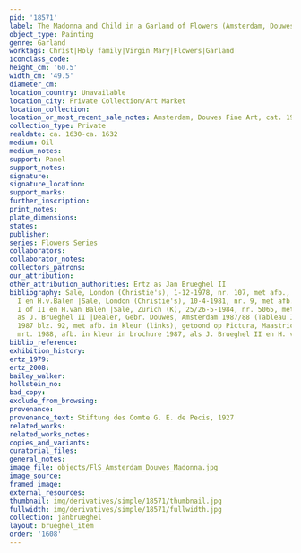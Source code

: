 ```yaml
---
pid: '18571'
label: The Madonna and Child in a Garland of Flowers (Amsterdam, Douwes Fine Art)
object_type: Painting
genre: Garland
worktags: Christ|Holy family|Virgin Mary|Flowers|Garland
iconclass_code:
height_cm: '60.5'
width_cm: '49.5'
diameter_cm:
location_country: Unavailable
location_city: Private Collection/Art Market
location_collection:
location_or_most_recent_sale_notes: Amsterdam, Douwes Fine Art, cat. 1987/88
collection_type: Private
realdate: ca. 1630-ca. 1632
medium: Oil
medium_notes:
support: Panel
support_notes:
signature:
signature_location:
support_marks:
further_inscription:
print_notes:
plate_dimensions:
states:
publisher:
series: Flowers Series
collaborators:
collaborator_notes:
collectors_patrons:
our_attribution:
other_attribution_authorities: Ertz as Jan Brueghel II
bibliography: Sale, London (Christie's), 1-12-1978, nr. 107, met afb., as J. Brueghel
  I en H.v.Balen |Sale, London (Christie's), 10-4-1981, nr. 9, met afb. as J. Brueghel
  I of II en H.van Balen |Sale, Zurich (K), 25/26-5-1984, nr. 5065, met afb. in kleur
  as J. Brueghel II |Dealer, Gebr. Douwes, Amsterdam 1987/88 (Tableau IX, nr.4, febr.
  1987 blz. 92, met afb. in kleur (links), getoond op Pictura, Maastricht, mrt. 1987,
  mrt. 1988, afb. in kleur in brochure 1987, als J. Brueghel II en H. van Balen
biblio_reference:
exhibition_history:
ertz_1979:
ertz_2008:
bailey_walker:
hollstein_no:
bad_copy:
exclude_from_browsing:
provenance:
provenance_text: Stiftung des Comte G. E. de Pecis, 1927
related_works:
related_works_notes:
copies_and_variants:
curatorial_files:
general_notes:
image_file: objects/FlS_Amsterdam_Douwes_Madonna.jpg
image_source:
framed_image:
external_resources:
thumbnail: img/derivatives/simple/18571/thumbnail.jpg
fullwidth: img/derivatives/simple/18571/fullwidth.jpg
collection: janbrueghel
layout: brueghel_item
order: '1608'
---
```

